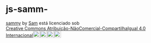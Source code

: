 # js-samm-
<p xmlns:cc="http://creativecommons.org/ns#" xmlns:dct="http://purl.org/dc/terms/"><a property="dct:title" rel="cc:attributionURL" href="https://sammy-vic.github.io/js-samm-/sammyfiles.html">sammy</a> by <a rel="cc:attributionURL dct:creator" property="cc:attributionName" href="https://github.com/Sammy-vic">Sam</a> está licenciado sob <a href="https://creativecommons.org/licenses/by-nc-sa/4.0/?ref=chooser-v1" target="_blank" rel=" licença noopener noreferrer" style="display:inline-block;" >Creative Commons Atribuição-NãoComercial-CompartilhaIgual 4.0 Internacional<img style="height:22px!important; margem esquerda: 3px; vertical-align:text-bottom;" src="https://mirrors.creativecommons.org/presskit/icons/cc.svg?ref=chooser-v1" alt=""><img style="height:22px!important; margem esquerda: 3px; vertical-align:text-bottom;" src="https://mirrors.creativecommons.org/presskit/icons/by.svg?ref=chooser-v1" alt=""><img style="height:22px!important; margem esquerda: 3px; vertical-align:text-bottom;" src="https://mirrors.creativecommons.org/presskit/icons/nc.svg?ref=chooser-v1" alt=""><img style="height:22px!important; margem esquerda: 3px; vertical-align:text-bottom;" src="https://mirrors.creativecommons.org/presskit/icons/sa.svg?ref=chooser-v1" alt=""></a></p>
